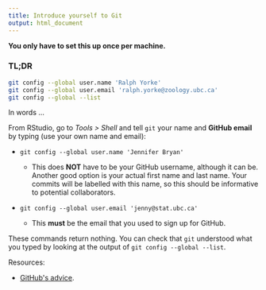 ```yaml
---
title: Introduce yourself to Git
output: html_document
---
```


**You only have to set this up once per machine.**

### TL;DR

``` sh
git config --global user.name 'Ralph Yorke'
git config --global user.email 'ralph.yorke@zoology.ubc.ca'
git config --global --list
```

In words ...

From RStudio, go to *Tools > Shell* and tell `git` your name and **GitHub email** by typing (use your own name and email):

  * `git config --global user.name 'Jennifer Bryan'`
  
    - This does __NOT__ have to be your GitHub username, although it can be. Another good option is your actual first name and last name. Your commits will be labelled with this name, so this should be informative to potential collaborators.

  * `git config --global user.email 'jenny@stat.ubc.ca'`
  
    - This __must__ be the email that you used to sign up for GitHub.

These commands return nothing. You can check that `git` understood what you typed by looking at the output of `git config --global --list`.

Resources:

* [GitHub's advice](https://help.github.com/articles/set-up-git).